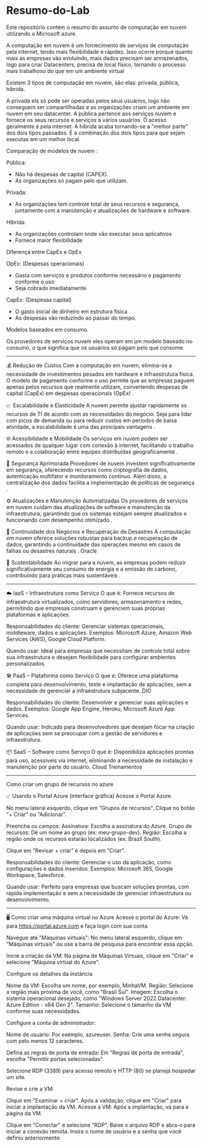 # Resumo-do-Lab
Este repositório contém o resumo do assunto de computação em nuvem utilizando o Microsoft azure.

A computação em nuvem é um fornecimento de serviços de computação pela internet, tendo mais flexibilidade e rápidez.
Isso ocorre porque quanto mais as empresas vão evoluindo, mais dados precisam ser armazenados, logo para criar Datacenters, precisa de local físico, tornando o processo mais trabalhoso do que em um ambiente virtual

Existem 3 tipos de computação em nuvem, são elas: privada, pública, híbrida.

A privada ela só pode ser operadas pelos seus usuários, logo não conseguem ser compartilhadas e as organizações criam um ambiente em nuvem em seu datacenter. 
A pública pertence aos serviços nuvem e fornece os seus recursos e serviços a vários usuários. O acesso geralmente é pela internet.
A híbrida acaba tornando-se a "melhor parte" dos dois tipos passados. É a combinação dos dois tipos para que sejam executas em um melhor local.

Comparação de modelos de nuvem :

Pública: 
- Não há despesas de capital (CAPEX).
- As organizações só pagam pelo que utilizam.

Privada:
- As organizações tem controle total de seus recursos e segurança, juntamente com a manutenção e atualizações de hardware e software.

Híbrida:
- As organizações controlam onde vão executar seus aplicativos
- Fornece maior flexibilidade

Diferença entre CapEx e OpEx

OpEx: (Despesas operacionais)
- Gasta com serviços e produtos conforme necessário e pagamento conforme o uso
- Seja cobrado imediatamente

CapEx: (Despesas capital)
- O gasto inicial de dinheiro em estrutura física
- As despesas vão reduzindo ao passar do tempo.

Modelos baseados em consumo.

Os provedores de serviços nuvem eles operam em um modelo baseado no consumo, o que significa que os usuários só pagam pelo que consome.

------------------------------------------------------------------------------------------------------------------------------------------------------------------------------------------------------------------------------------------------

💰 Redução de Custos
Com a computação em nuvem, elimina-se a necessidade de investimentos pesados em hardware e infraestrutura física. O modelo de pagamento conforme o uso permite que as empresas paguem apenas pelos recursos que realmente utilizam, convertendo despesas de capital (CapEx) em despesas operacionais (OpEx) .

📈 Escalabilidade e Elasticidade
A nuvem permite ajustar rapidamente os recursos de TI de acordo com as necessidades do negócio. Seja para lidar com picos de demanda ou para reduzir custos em períodos de baixa atividade, a escalabilidade é uma das principais vantagens .

🌐 Acessibilidade e Mobilidade
Os serviços em nuvem podem ser acessados de qualquer lugar com conexão à internet, facilitando o trabalho remoto e a colaboração entre equipes distribuídas geograficamente .

🔐 Segurança Aprimorada
Provedores de nuvem investem significativamente em segurança, oferecendo recursos como criptografia de dados, autenticação multifator e monitoramento contínuo. Além disso, a centralização dos dados facilita a implementação de políticas de segurança .

⚙️ Atualizações e Manutenção Automatizadas
Os provedores de serviços em nuvem cuidam das atualizações de software e manutenção da infraestrutura, garantindo que os sistemas estejam sempre atualizados e funcionando com desempenho otimizado .

🔄 Continuidade dos Negócios e Recuperação de Desastres
A computação em nuvem oferece soluções robustas para backup e recuperação de dados, garantindo a continuidade das operações mesmo em casos de falhas ou desastres naturais .
Oracle

🌱 Sustentabilidade
Ao migrar para a nuvem, as empresas podem reduzir significativamente seu consumo de energia e a emissão de carbono, contribuindo para práticas mais sustentáveis .

-----------------------------------------------------------------------------------------------------------------------------------------------------------------------------------------------------------------------------------------------------------------------------

☁️ IaaS – Infraestrutura como Serviço
O que é: Fornece recursos de infraestrutura virtualizados, como servidores, armazenamento e redes, permitindo que empresas construam e gerenciem suas próprias plataformas e aplicações.

Responsabilidades do cliente: Gerenciar sistemas operacionais, middleware, dados e aplicações.
Exemplos: Microsoft Azure, Amazon Web Services (AWS), Google Cloud Platform.

Quando usar: Ideal para empresas que necessitam de controle total sobre sua infraestrutura e desejam flexibilidade para configurar ambientes personalizados.

🛠️ PaaS – Plataforma como Serviço
O que é: Oferece uma plataforma completa para desenvolvimento, teste e implantação de aplicações, sem a necessidade de gerenciar a infraestrutura subjacente.
DIO

Responsabilidades do cliente: Desenvolver e gerenciar suas aplicações e dados.
Exemplos: Google App Engine, Heroku, Microsoft Azure App Services.

Quando usar: Indicado para desenvolvedores que desejam focar na criação de aplicações sem se preocupar com a gestão de servidores e infraestrutura.

📦 SaaS – Software como Serviço
O que é: Disponibiliza aplicações prontas para uso, acessíveis via internet, eliminando a necessidade de instalação e manutenção por parte do usuário.
Cloud Treinamentos

------------------------------------------------------------------------------------------------------------------------------------------------------------------------------------------------------------------------------------------------------------------------------

Como criar um grupo de recursos no azure

✅ Usando o Portal Azure (interface gráfica)
Acesse o Portal Azure.

No menu lateral esquerdo, clique em "Grupos de recursos".
Clique no botão "+ Criar" ou "Adicionar".

Preencha os campos:
Assinatura: Escolha a assinatura do Azure.
Grupo de recursos: Dê um nome ao grupo (ex: meu-grupo-dev).
Região: Escolha a região onde os recursos estarão localizados (ex: Brazil South).

Clique em "Revisar + criar" e depois em "Criar".

Responsabilidades do cliente: Gerenciar o uso da aplicação, como configurações e dados inseridos.
Exemplos: Microsoft 365, Google Workspace, Salesforce.

Quando usar: Perfeito para empresas que buscam soluções prontas, com rápida implementação e sem a necessidade de gerenciar infraestrutura ou desenvolvimento.

------------------------------------------------------------------------------------------------------------------------------------------------------------------------------------------------------------------------------------------------------------------------------

🖥️ Como criar uma máquina virtual no Azure
Acesse o portal do Azure: Vá para https://portal.azure.com e faça login com sua conta.

Navegue até "Máquinas virtuais": No menu lateral esquerdo, clique em "Máquinas virtuais" ou use a barra de pesquisa para encontrar essa opção.

Inicie a criação da VM: Na página de Máquinas Virtuais, clique em "Criar" e selecione "Máquina virtual do Azure".


Configure os detalhes da instância

Nome da VM: Escolha um nome, por exemplo, MinhaVM.
Região: Selecione a região mais próxima de você, como "Brasil Sul".
Imagem: Escolha o sistema operacional desejado, como "Windows Server 2022 Datacenter: Azure Edition - x64 Gen 2".
Tamanho: Selecione o tamanho da VM conforme suas necessidades.


Configure a conta de administrador:

Nome de usuário: Por exemplo, azureuser.
Senha: Crie uma senha segura com pelo menos 12 caracteres.

Defina as regras de porta de entrada:
Em "Regras de porta de entrada", escolha "Permitir portas selecionadas".

Selecione RDP (3389) para acesso remoto e HTTP (80) se planeja hospedar um site.


Revise e crie a VM:

Clique em "Examinar + criar".
Após a validação, clique em "Criar" para iniciar a implantação da VM.
Acesse a VM:
Após a implantação, vá para a página da VM.

Clique em "Conectar" e selecione "RDP".
Baixe o arquivo RDP e abra-o para iniciar a conexão remota.
Insira o nome de usuário e a senha que você definiu anteriormente.

